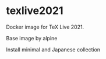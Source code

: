 # texlive2021
Docker image for TeX Live 2021.

Base image by alpine

Install minimal and Japanese collection
